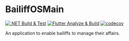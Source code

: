 # BailiffOSMain

[![.NET Build & Test](https://github.com/FiftyEightSoftware/BailiffOSMain/actions/workflows/dotnet.yml/badge.svg)](https://github.com/FiftyEightSoftware/BailiffOSMain/actions/workflows/dotnet.yml)
[![Flutter Analyze & Build](https://github.com/FiftyEightSoftware/BailiffOSMain/actions/workflows/flutter.yml/badge.svg)](https://github.com/FiftyEightSoftware/BailiffOSMain/actions/workflows/flutter.yml)
[![codecov](https://codecov.io/gh/FiftyEightSoftware/BailiffOSMain/graph/badge.svg)](https://codecov.io/gh/FiftyEightSoftware/BailiffOSMain)

An application to enable bailiffs to manage their affairs.

